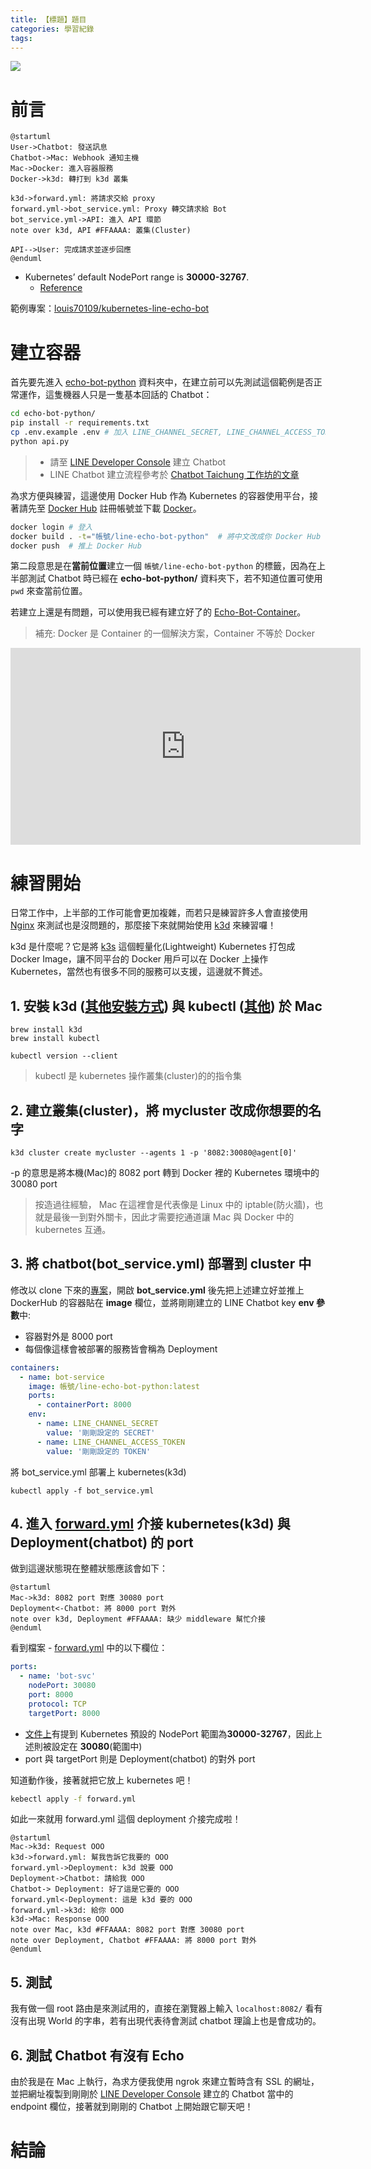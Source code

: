 ```yaml
---
title: 【標題】題目
categories: 學習紀錄
tags:
---
```


<style>
  section.compact {
    font-size: 150%  
  }
  img[alt~="center"] {
    display: block;
    margin: 0 auto;
  }
</style>

![](https://nijialin.com/images/2021/)

# 前言

```puml
@startuml
User->Chatbot: 發送訊息
Chatbot->Mac: Webhook 通知主機
Mac->Docker: 進入容器服務
Docker->k3d: 轉打到 k3d 叢集

k3d->forward.yml: 將請求交給 proxy
forward.yml->bot_service.yml: Proxy 轉交請求給 Bot
bot_service.yml->API: 進入 API 環節
note over k3d, API #FFAAAA: 叢集(Cluster)

API-->User: 完成請求並逐步回應
@enduml
```

- Kubernetes’ default NodePort range is **30000-32767**.
  - [Reference](https://k3d.io/usage/guides/exposing_services/)

範例專案：[louis70109/kubernetes-line-echo-bot](https://github.com/louis70109/kubernetes-line-echo-bot)

<!-- more -->

# 建立容器

首先要先進入 [echo-bot-python](https://github.com/louis70109/kubernetes-line-echo-bot/tree/master/echo-bot-python) 資料夾中，在建立前可以先測試這個範例是否正常運作，這隻機器人只是一隻基本回話的 Chatbot：

```bash
cd echo-bot-python/
pip install -r requirements.txt
cp .env.example .env # 加入 LINE_CHANNEL_SECRET, LINE_CHANNEL_ACCESS_TOKEN 兩把鑰匙
python api.py
```

> - 請至 [LINE Developer Console](https://developers.line.biz/console/) 建立 Chatbot
> - LINE Chatbot 建立流程參考於 [Chatbot Taichung 工作坊的文章](https://nijialin.com/2020/08/27/chatbot-taichung-08/#Massaging-API)

為求方便與練習，這邊使用 Docker Hub 作為 Kubernetes 的容器使用平台，接著請先至 [Docker Hub](https://hub.docker.com/) 註冊帳號並下載 [Docker](https://docs.docker.com/get-docker/)。

```bash
docker login # 登入
docker build . -t="帳號/line-echo-bot-python"  # 將中文改成你 Docker Hub 的帳號
docker push  # 推上 Docker Hub
```

第二段意思是在**當前位置**建立一個 `帳號/line-echo-bot-python` 的標籤，因為在上半部測試 Chatbot 時已經在 **echo-bot-python/** 資料夾下，若不知道位置可使用 `pwd` 來查當前位置。

若建立上還是有問題，可以使用我已經有建立好了的 [Echo-Bot-Container](https://hub.docker.com/repository/docker/louis70109/line-echo-bot-python)。

> 補充: Docker 是 Container 的一個解決方案，Container 不等於 Docker

<iframe width="560" height="315" src="https://www.youtube.com/embed/nc3mBN3LzvM" frameborder="0" allow="accelerometer; autoplay; clipboard-write; encrypted-media; gyroscope; picture-in-picture" allowfullscreen></iframe>

# 練習開始

日常工作中，上半部的工作可能會更加複雜，而若只是練習許多人會直接使用 [Nginx](https://hub.docker.com/_/nginx) 來測試也是沒問題的，那麼接下來就開始使用 [k3d](https://k3d.io/) 來練習囉！

k3d 是什麼呢？它是將 [k3s](https://github.com/k3s-io/k3s) 這個輕量化(Lightweight) Kubernetes 打包成 Docker Image，讓不同平台的 Docker 用戶可以在 Docker 上操作 Kubernetes，當然也有很多不同的服務可以支援，這邊就不贅述。

## 1. 安裝 k3d ([其他安裝方式](https://k3d.io/#installation)) 與 kubectl ([其他](https://kubernetes.io/docs/tasks/tools/install-kubectl/)) 於 Mac

```
brew install k3d
brew install kubectl

kubectl version --client
```

> kubectl 是 kubernetes 操作叢集(cluster)的的指令集

## 2. 建立叢集(cluster)，將 **mycluster** 改成你想要的名字

```
k3d cluster create mycluster --agents 1 -p '8082:30080@agent[0]'
```

-p 的意思是將本機(Mac)的 8082 port 轉到 Docker 裡的 Kubernetes 環境中的 30080 port

> 按造過往經驗， Mac 在這裡會是代表像是 Linux 中的 iptable(防火牆)，也就是最後一到對外關卡，因此才需要挖通道讓 Mac 與 Docker 中的 kubernetes 互通。

## 3. 將 chatbot(bot_service.yml) 部署到 cluster 中

修改以 clone 下來的[專案](https://github.com/louis70109/kubernetes-line-echo-bot/blob/master/bot_service.yml)，開啟 **bot_service.yml** 後先把上述建立好並推上 DockerHub 的容器貼在 **image** 欄位，並將剛剛建立的 LINE Chatbot key **env 參數**中:

- 容器對外是 8000 port
- 每個像這樣會被部署的服務皆會稱為 Deployment

```yaml
containers:
  - name: bot-service
    image: 帳號/line-echo-bot-python:latest
    ports:
      - containerPort: 8000
    env:
      - name: LINE_CHANNEL_SECRET
        value: '剛剛設定的 SECRET'
      - name: LINE_CHANNEL_ACCESS_TOKEN
        value: '剛剛設定的 TOKEN'
```

將 bot_service.yml 部署上 kubernetes(k3d)

```
kubectl apply -f bot_service.yml
```

## 4. 進入 [forward.yml](https://github.com/louis70109/kubernetes-line-echo-bot) 介接 kubernetes(k3d) 與 Deployment(chatbot) 的 port

做到這邊狀態現在整體狀態應該會如下：

```puml
@startuml
Mac->k3d: 8082 port 對應 30080 port
Deployment<-Chatbot: 將 8000 port 對外
note over k3d, Deployment #FFAAAA: 缺少 middleware 幫忙介接
@enduml
```

看到檔案 - [forward.yml](https://github.com/louis70109/kubernetes-line-echo-bot) 中的以下欄位：

```yaml
ports:
  - name: 'bot-svc'
    nodePort: 30080
    port: 8000
    protocol: TCP
    targetPort: 8000
```

- [文件上](https://k3d.io/usage/guides/exposing_services/#2-via-nodeport)有提到 Kubernetes 預設的 NodePort 範圍為**30000-32767**，因此上述則被設定在 **30080**(範圍中)
- port 與 targetPort 則是 Deployment(chatbot) 的對外 port

知道動作後，接著就把它放上 kubernetes 吧！

```bash
kebectl apply -f forward.yml
```

如此一來就用 forward.yml 這個 deployment 介接完成啦！

```puml
@startuml
Mac->k3d: Request OOO
k3d->forward.yml: 幫我告訴它我要的 OOO
forward.yml->Deployment: k3d 說要 OOO
Deployment->Chatbot: 請給我 OOO
Chatbot-> Deployment: 好了這是它要的 OOO
forward.yml<-Deployment: 這是 k3d 要的 OOO
forward.yml->k3d: 給你 OOO
k3d->Mac: Response OOO
note over Mac, k3d #FFAAAA: 8082 port 對應 30080 port
note over Deployment, Chatbot #FFAAAA: 將 8000 port 對外
@enduml
```

## 5. 測試

我有做一個 root 路由是來測試用的，直接在瀏覽器上輸入 `localhost:8082/` 看有沒有出現 World 的字串，若有出現代表待會測試 chatbot 理論上也是會成功的。

## 6. 測試 Chatbot 有沒有 Echo

由於我是在 Mac 上執行，為求方便我使用 ngrok 來建立暫時含有 SSL 的網址，並把網址複製到剛剛於 [LINE Developer Console](https://developers.line.biz/console/) 建立的 Chatbot 當中的 endpoint 欄位，接著就到剛剛的 Chatbot 上開始跟它聊天吧！

# 結論
